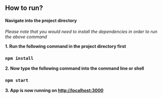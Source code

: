 ## How to run?
#### Navigate into the project directory


_Please note that you would need to install the dependencies in order to run the above command_

**1. Run the following command in the project directory first**
### `npm install`

**2. Now type the following command into the command line or shell**
### `npm start`

**3. App is now running on [http://localhost:3000](http://localhost:3000)**


